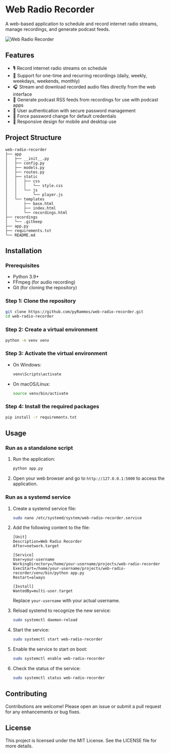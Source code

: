 # Web Radio Recorder

A web-based application to schedule and record internet radio streams, manage recordings, and generate podcast feeds.

![Web Radio Recorder](https://raw.githubusercontent.com/pyRammos/web-radio-recorder/main/static/screenshot.png)

## Features

- 🎙️ Record internet radio streams on schedule
- 📅 Support for one-time and recurring recordings (daily, weekly, weekdays, weekends, monthly)
- 🎧 Stream and download recorded audio files directly from the web interface
- 📲 Generate podcast RSS feeds from recordings for use with podcast apps
- 👤 User authentication with secure password management
- 🔐 Force password change for default credentials
- 📱 Responsive design for mobile and desktop use

## Project Structure

```
web-radio-recorder
├── app
│   ├── __init__.py
│   ├── config.py
│   ├── models.py
│   ├── routes.py
│   ├── static
│   │   ├── css
│   │   │   └── style.css
│   │   └── js
│   │       └── player.js
│   └── templates
│       ├── base.html
│       ├── index.html
│       └── recordings.html
├── recordings
│   └── .gitkeep
├── app.py
├── requirements.txt
└── README.md
```

## Installation

### Prerequisites

- Python 3.9+
- FFmpeg (for audio recording)
- Git (for cloning the repository)

### Step 1: Clone the repository

```bash
git clone https://github.com/pyRammos/web-radio-recorder.git
cd web-radio-recorder
```

### Step 2: Create a virtual environment

```bash
python -m venv venv
```

### Step 3: Activate the virtual environment

- On Windows:
  ```bash
  venv\Scripts\activate
  ```
- On macOS/Linux:
  ```bash
  source venv/bin/activate
  ```

### Step 4: Install the required packages

```bash
pip install -r requirements.txt
```

## Usage

### Run as a standalone script

1. Run the application:
   ```bash
   python app.py
   ```

2. Open your web browser and go to `http://127.0.0.1:5000` to access the application.

### Run as a systemd service

1. Create a systemd service file:
   ```bash
   sudo nano /etc/systemd/system/web-radio-recorder.service
   ```

2. Add the following content to the file:
   ```
   [Unit]
   Description=Web Radio Recorder
   After=network.target

   [Service]
   User=your-username
   WorkingDirectory=/home/your-username/projects/web-radio-recorder
   ExecStart=/home/your-username/projects/web-radio-recorder/venv/bin/python app.py
   Restart=always

   [Install]
   WantedBy=multi-user.target
   ```

   Replace `your-username` with your actual username.

3. Reload systemd to recognize the new service:
   ```bash
   sudo systemctl daemon-reload
   ```

4. Start the service:
   ```bash
   sudo systemctl start web-radio-recorder
   ```

5. Enable the service to start on boot:
   ```bash
   sudo systemctl enable web-radio-recorder
   ```

6. Check the status of the service:
   ```bash
   sudo systemctl status web-radio-recorder
   ```

## Contributing

Contributions are welcome! Please open an issue or submit a pull request for any enhancements or bug fixes.

## License

This project is licensed under the MIT License. See the LICENSE file for more details.